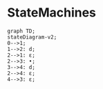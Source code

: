 # StateMachines

```mermaid
graph TD;
stateDiagram-v2;
0-->1;
1-->2: d;
2-->1: ε;
2-->3: •;
3-->4: d;
2-->4: ε;
4-->3: ε;
```
